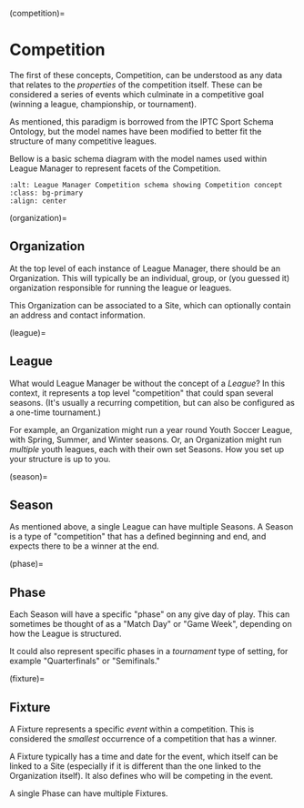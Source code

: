 (competition)=
# Competition

The first of these concepts, Competition, can be understood as any data that relates to the _properties_ of the competition itself. These can be considered a series of events which culminate in a competitive goal (winning a league, championship, or tournament).

As mentioned, this paradigm is borrowed from the IPTC Sport Schema Ontology, but the model names have been modified to better fit the structure of many competitive leagues.

Bellow is a basic schema diagram with the model names used within League Manager to represent facets of the Competition.

```{image} ../img/basic_competition_wb.png
:alt: League Manager Competition schema showing Competition concept
:class: bg-primary
:align: center
```

(organization)=
## Organization

At the top level of each instance of League Manager, there should be an Organization. This will typically be an individual, group, or (you guessed it) organization responsible for running the league or leagues.

This Organization can be associated to a Site, which can optionally contain an address and contact information.

(league)=
## League

What would League Manager be without the concept of a _League_? In this context, it represents a top level "competition" that could span several seasons. (It's usually a recurring competition, but can also be configured as a one-time tournament.)

For example, an Organization might run a year round Youth Soccer League, with Spring, Summer, and Winter seasons. Or, an Organization might run _multiple_ youth leagues, each with their own set Seasons. How you set up your structure is up to you.

(season)=
## Season

As mentioned above, a single League can have multiple Seasons. A Season is a type of "competition" that has a defined beginning and end, and expects there to be a winner at the end.

(phase)=
## Phase

Each Season will have a specific "phase" on any give day of play. This can sometimes be thought of as a "Match Day" or "Game Week", depending on how the League is structured.

It could also represent specific phases in a _tournament_ type of setting, for example "Quarterfinals" or "Semifinals."

(fixture)=
## Fixture

A Fixture represents a specific _event_ within a competition. This is considered the _smallest_ occurrence of a competition that has a winner.

A Fixture typically has a time and date for the event, which itself can be linked to a Site (especially if it is different than the one linked to the Organization itself). It also defines who will be competing in the event.

A single Phase can have multiple Fixtures.
